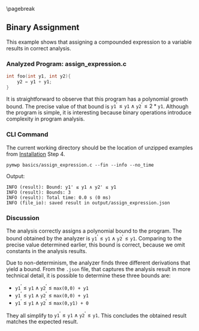 \pagebreak

## Binary Assignment

This example shows that assigning a compounded expression to a variable results in correct analysis.

### Analyzed Program: assign_expression.c

```c
int foo(int y1, int y2){
    y2 = y1 + y1;
} 
```


It is straightforward to observe that this program has a polynomial growth bound.
The precise value of that bound is $\texttt{y1}^\prime \leq \texttt{y1} \land \texttt{y2}^\prime \leq 2 * \texttt{y1}$.
Although the program is simple, it is interesting because binary operations introduce complexity in program analysis.

### CLI Command

The current working directory should be the location of unzipped examples from [Installation](#installation) Step 4.

```console
pymwp basics/assign_expression.c --fin --info --no_time
```

Output:

```text
INFO (result): Bound: y1' ≤ y1 ∧ y2' ≤ y1
INFO (result): Bounds: 3
INFO (result): Total time: 0.0 s (0 ms)
INFO (file_io): saved result in output/assign_expression.json
```

### Discussion

The analysis correctly assigns a polynomial bound to the program.
The bound obtained by the analyzer is $\texttt{y1}^\prime \leq \texttt{y1} \land \texttt{y2}^\prime \leq \texttt{y1}$.
Comparing to the precise value determined earlier, this bound is correct, because we omit constants in the analysis results.

Due to non-determinism, the analyzer finds three different derivations that yield a bound.
From the `.json` file, that captures the analysis result in more technical detail,
it is possible to determine these three bounds are:  

- $\texttt{y1}^\prime \leq \texttt{y1} \land \texttt{y2}^\prime \leq \texttt{max(0,0) + y1}$
- $\texttt{y1}^\prime \leq \texttt{y1} \land \texttt{y2}^\prime \leq \texttt{max(0,0) + y1}$
- $\texttt{y1}^\prime \leq \texttt{y1} \land \texttt{y2}^\prime \leq \texttt{max(0,y1) + 0}$

They all simplify to $\texttt{y1}^\prime \leq \texttt{y1} \land \texttt{y2}^\prime \leq \texttt{y1}$.
This concludes the obtained result matches the expected result.

